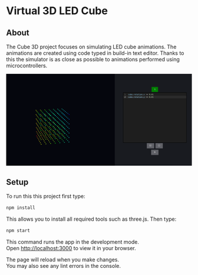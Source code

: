 # Virtual 3D LED Cube

## About

The Cube 3D project focuses on simulating LED cube animations. The animations are created using code typed in build-in text editor. Thanks to this the simulator is as close as possible to animations performed using microcontrollers.

![overview](docs/screens/overview.png)

## Setup

To run this this project first type:

```sh
npm install 
```

This allows you to install all required tools such as three.js. Then type:

```sh
npm start
```

This command runs the app in the development mode.\
Open [http://localhost:3000](http://localhost:3000) to view it in your browser.

The page will reload when you make changes.\
You may also see any lint errors in the console.
